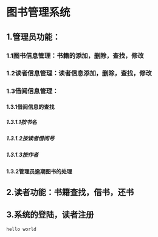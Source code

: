 # 图书管理系统
## 1.管理员功能：
  ### 1.1图书信息管理：书籍的添加，删除，查找，修改
  ### 1.2读者信息管理：读者信息添加，删除，查找，修改
  ### 1.3借阅信息管理：
   #### 1.3.1借阅信息的查找
   ##### 1.3.1.1按书名
   ##### 1.3.1.2按读者借阅号
   ##### 1.3.1.3按作者
   #### 1.3.2管理员逾期图书的处理
## 2.读者功能：书籍查找，借书，还书
## 3.系统的登陆，读者注册
```
hello world
```
